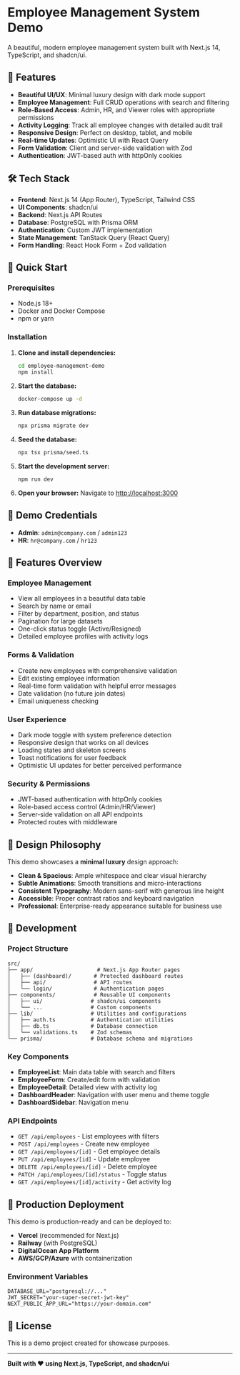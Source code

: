# Employee Management System Demo

A beautiful, modern employee management system built with Next.js 14, TypeScript, and shadcn/ui.

## 🚀 Features

- **Beautiful UI/UX**: Minimal luxury design with dark mode support
- **Employee Management**: Full CRUD operations with search and filtering
- **Role-Based Access**: Admin, HR, and Viewer roles with appropriate permissions
- **Activity Logging**: Track all employee changes with detailed audit trail
- **Responsive Design**: Perfect on desktop, tablet, and mobile
- **Real-time Updates**: Optimistic UI with React Query
- **Form Validation**: Client and server-side validation with Zod
- **Authentication**: JWT-based auth with httpOnly cookies

## 🛠️ Tech Stack

- **Frontend**: Next.js 14 (App Router), TypeScript, Tailwind CSS
- **UI Components**: shadcn/ui
- **Backend**: Next.js API Routes
- **Database**: PostgreSQL with Prisma ORM
- **Authentication**: Custom JWT implementation
- **State Management**: TanStack Query (React Query)
- **Form Handling**: React Hook Form + Zod validation

## 🚀 Quick Start

### Prerequisites

- Node.js 18+ 
- Docker and Docker Compose
- npm or yarn

### Installation

1. **Clone and install dependencies:**
   ```bash
   cd employee-management-demo
   npm install
   ```

2. **Start the database:**
   ```bash
   docker-compose up -d
   ```

3. **Run database migrations:**
   ```bash
   npx prisma migrate dev
   ```

4. **Seed the database:**
   ```bash
   npx tsx prisma/seed.ts
   ```

5. **Start the development server:**
   ```bash
   npm run dev
   ```

6. **Open your browser:**
   Navigate to [http://localhost:3000](http://localhost:3000)

## 🔐 Demo Credentials

- **Admin**: `admin@company.com` / `admin123`
- **HR**: `hr@company.com` / `hr123`

## 📱 Features Overview

### Employee Management
- View all employees in a beautiful data table
- Search by name or email
- Filter by department, position, and status
- Pagination for large datasets
- One-click status toggle (Active/Resigned)
- Detailed employee profiles with activity logs

### Forms & Validation
- Create new employees with comprehensive validation
- Edit existing employee information
- Real-time form validation with helpful error messages
- Date validation (no future join dates)
- Email uniqueness checking

### User Experience
- Dark mode toggle with system preference detection
- Responsive design that works on all devices
- Loading states and skeleton screens
- Toast notifications for user feedback
- Optimistic UI updates for better perceived performance

### Security & Permissions
- JWT-based authentication with httpOnly cookies
- Role-based access control (Admin/HR/Viewer)
- Server-side validation on all API endpoints
- Protected routes with middleware

## 🎨 Design Philosophy

This demo showcases a **minimal luxury** design approach:

- **Clean & Spacious**: Ample whitespace and clear visual hierarchy
- **Subtle Animations**: Smooth transitions and micro-interactions
- **Consistent Typography**: Modern sans-serif with generous line height
- **Accessible**: Proper contrast ratios and keyboard navigation
- **Professional**: Enterprise-ready appearance suitable for business use

## 🔧 Development

### Project Structure

```
src/
├── app/                    # Next.js App Router pages
│   ├── (dashboard)/       # Protected dashboard routes
│   ├── api/               # API routes
│   └── login/             # Authentication pages
├── components/            # Reusable UI components
│   ├── ui/               # shadcn/ui components
│   └── ...               # Custom components
├── lib/                  # Utilities and configurations
│   ├── auth.ts           # Authentication utilities
│   ├── db.ts             # Database connection
│   └── validations.ts    # Zod schemas
└── prisma/               # Database schema and migrations
```

### Key Components

- **EmployeeList**: Main data table with search and filters
- **EmployeeForm**: Create/edit form with validation
- **EmployeeDetail**: Detailed view with activity log
- **DashboardHeader**: Navigation with user menu and theme toggle
- **DashboardSidebar**: Navigation menu

### API Endpoints

- `GET /api/employees` - List employees with filters
- `POST /api/employees` - Create new employee
- `GET /api/employees/[id]` - Get employee details
- `PUT /api/employees/[id]` - Update employee
- `DELETE /api/employees/[id]` - Delete employee
- `PATCH /api/employees/[id]/status` - Toggle status
- `GET /api/employees/[id]/activity` - Get activity log

## 🚀 Production Deployment

This demo is production-ready and can be deployed to:

- **Vercel** (recommended for Next.js)
- **Railway** (with PostgreSQL)
- **DigitalOcean App Platform**
- **AWS/GCP/Azure** with containerization

### Environment Variables

```env
DATABASE_URL="postgresql://..."
JWT_SECRET="your-super-secret-jwt-key"
NEXT_PUBLIC_APP_URL="https://your-domain.com"
```

## 📄 License

This is a demo project created for showcase purposes.

---

**Built with ❤️ using Next.js, TypeScript, and shadcn/ui**